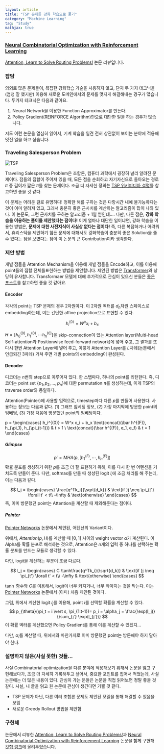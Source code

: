 ```yaml
---
layout: article
title: "TSP 문제를 강화 학습으로 풀기"
category: "Machine Learning"
tag: "Study"
mathjax: true
---
```


### [Neural Combinatorial Optimization with Reinforcement Learning](https://arxiv.org/abs/1611.09940)
[Attention, Learn to Solve Routing Problems!](https://openreview.net/forum?id=ByxBFsRqYm) 논문 리뷰입니다.

### 잡담
의외로 많은 문제들이, 복잡한 강화학습 기술을 사용하지 않고, 단지 두 가지 테크닉을 (엄청 잘 했지만) 이용해 새로운 도메인에서의 문제를 멋지게 해결해내는 경구가 많습니다. 두가지 테크닉은 다음과 같아요.

1. Neural Network을 이용한 Function Approximator를 만든다.
2. Policy Gradient(REINFORCE Algorithm)만으로 대단한 일을 하는 경우가 많습니다.

저도 이런 논문을 열심히 읽어서, 기계 학습을 일견 전혀 상관없어 보이는 분야에 적용해 멋진 일을 하고 싶습니다.


### Traveling Salesperson Problem

![TSP](http://mathworld.wolfram.com/images/eps-gif/TravelingSalesmanProblem_1000.gif)

Traveling Salesperson Problem은 조합론, 컴퓨터 과학에서 굉장히 널리 알려진 문제이다. 점들의 집합이 주어져 있을 때, 모든 점을 순회하고 자기자신으로 돌아오는 경로 $\pi$ 중 길이가 짧은 $\pi$를 찾는 문제이다. 조금 더 자세한 정의는 [TSP 위키피디아 설명](https://en.wikipedia.org/wiki/Travelling_salesman_problem)를 참고하면 좋을 것 같다.

이 문제는 어려운 걸로 유명하다! 정확한 해를 구하는 것은 다항시간 내에 불가능하다는 것이 이미 알려져 있고, 그래서 충분히 좋은 근사치를 계산하는 알고리즘이 많이 나와 있다. 이 논문도, 그런 근사치를 구하는 알고리즘 + 1일 뿐인데.... 다만, 다른 점은, **강화 학습을 이용하는 풀이를 제안했다는 점이다!** 이게 얼마나 대단한 일이냐면, 강화 학습을 이용한 방법은, **문제에 대한 사전지식이 사실상 없다는 점이다!**
즉, 다른 복잡하거나 어려워서, 휴리스틱을 제안하기 힘든 문제에 대해서도 강화학습이 충분히 좋은 Solution을 줄 수 있다는 점을 보였다는 점이 이 논문의 큰 Contribution이라 생각한다.

### 제안 방법

개별 점들을 Attention Mechanism을 이용해 개별 점들을 Encode하고, 이를 이용해 point들의 집합 전체를표현하는 방법을 제안합니다. 제안된 방법은 [Transformer](https://arxiv.org/abs/1706.03762)와 상당히 유사합니다. Transformaer 모델에 대해 추가적으로 관심이 있으신 분들은 [좋은 포스트](https://medium.com/platfarm/%EC%96%B4%ED%85%90%EC%85%98-%EB%A9%94%EC%BB%A4%EB%8B%88%EC%A6%98%EA%B3%BC-transfomer-self-attention-842498fd3225)를 참고하면 좋을 것 같아요.

#### Encoder

각각의 point는 TSP 문제의 경우 2차원이다. 이 2차원 벡터를 $d_h$차원 스페이스로 embedding하는데, 이는 간단한 affine projection으로 표현할 수 있다.


$$
	h_i^{(0)} = W^x x_i + b_x
$$

$H = [h_0^{(0)}, h_1^{(0)}, \cdots h_n^{(0)}]$을 skip-connection이 있는 Attention layer(Multi-head Self-attention과 Positionwise feed-forward network)에 넣어 주고, 그 결과를 또 다시 한번 Attention Layer에 넣어 주고, 이렇게 Attention Layer를 $L$차례(논문에서 언급되긴 3차례) 거쳐 주면 개별 points의 embedding이 완성된다.

#### Decoder
디코더는 $n$번의 step으로 이루어져 있다. 한 스텝마다, 하나의 point를 리턴한다.
즉, 디코더는 point set $\{p_1, p_2, ..., p_n\}$에 대한 permutation $\pi$를 생성하는데, 이게 TSP의 traverse order와 동일하다.

Attention(Pointer)에 사용할 입력으로, timestep마다 다른 $p$를 만들어 사용한다. 사용하는 정보는 다음과 같다. (1) 그래프 임베딩 정보, (2) 가장 마지막에 방문한 point의 임베딩, (3) 가장 처음에 방문했던 point의 임베딩이다.


 $$	$$
	p = \begin{cases}		h_i^{(0)} = W^x x_i + b_x
	\text{concat}(\bar h^{(F)}, h_{\pi_1}, h_{\pi_{t-1}}) & t > 1 \\
	\text{concat}(\bar h^{(F)}, e_1, e_f) & t = 1
	\end{cases}
$$	$$


##### Glimpse
$$
	p' = MHA(p, [h_1^{(F)}, \cdots, h_n^{(F)}])
$$
확률 분포를 생성하기 위한 $p$를 조금 더 잘 표현하기 위해, 이를 다시 한 번 어텐션을 거치도록 만들어 준다.
다만, softmax를 만들 때 생성된 logit $l_i$에 조금 처리를 해 주는데, 이는 다음과 같다.

 $$
l_j = \begin{cases}
  \frac{q^Tk_i}{\sqrt{d_k}} & \text{if }j \neq  \pi_{t'} \forall t' < t\\
   -\infty & \text{otherwise}
\end{cases}
$$
즉, 이미 방문했던 point는 Attention을 계산할 때 제외해준다는 점이다.

##### Pointer
[Pointer Networks](https://arxiv.org/abs/1506.03134) 논문에서 제안된, 어텐션의 Variant이다.

위에서, $Attention(p, H)$를 계산할 때 $[0, 1]$ 사이의 weight vector $\alpha$가 계산된다. 이 Alpha를 확률 분포로 해석하는 것으로, Attention은 $n$개의 입력 중 하나를 선택하는 확률 분포를 만드는 모듈로 생각할 수 있다.


다만, logit을 계산하는 부분이 조금 다르다.

$$
l_j = \begin{cases}
  C \tanh\frac{q^Tk_i}{\sqrt{d_k}} & \text{if }j \neq  \pi_{t'} \forall t' < t\\
   -\infty & \text{otherwise}
\end{cases}
$$

$\tanh$ 함수와 $C$를 이용해서, logit이 너무 커지거나, 너무 작아지는 것을 막는다. 이는 [Pointer Networks](https://arxiv.org/abs/1506.03134) 논문에서 (아마) 처음 제안된 것이다.

그럼, 위에서 계산한 logit $l_j$를 이용해, point $i$를 선택할 확률을 계산할 수 있다.
$$
	p_{\theta}(\pi_t = i \vert s, \pi_{1:t-1})= p_i = \alpha_j = \frac{\exp(l_j)}{\sum_{j'} \exp(l_{j'})}
$$
이 확률 벡터를 계산했으면 Policy Gradient를 통해 이를 계산할 수 있겠지...


다만, $\alpha_i$를 계산할 때, 위에서와 마찬가지로 이미 방문했던 point는 방문해야 하지 말아야 한다.

### 설명하지 않은(사실 못한) 것들...

사실 Combinatorial optimization을 다른 분야에 적용해보기 위해서 논문을 읽고 구현해보다가, 조금 더 자세히 기록해두고 싶어서, 중요한 포인트를 집어서 적었는데, 사실 논문에는 더 많은 내용이 있다. 관심이 가는 분들은 논문을 직접 읽어보면 정말 좋을 것 같다. 사실, 내 글을 읽고 원 논문에 관심이 생긴다면 기쁠 것 같다.

- TSP 문제가 아닌, 다른 여러 조합론 문제도 제안된 모델을 통해 해결할 수 있음을 보임
- 새로운 Greedy Rollout 방법을 제안함



### 구현체
논문에서 리뷰한 [Attention, Learn to Solve Routing Problems!](https://openreview.net/forum?id=ByxBFsRqYm)과 [Neural Combinatorial Optimization with Reinforcement Learning](https://arxiv.org/abs/1611.09940) 논문을 함께 구현해
[깃헙 링크](https://github.com/ita9naiwa/TSP-solver-using-reinforcement-learning)에 올려두었습니다.
